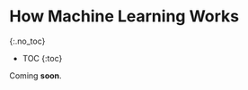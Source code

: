 # How Machine Learning Works
{:.no_toc}

* TOC
{:toc}

<div class="message">
Coming <b>soon</b>.
</div>

<!-- ## Slides
<iframe title="Tools" src="{{'/curriculum/2/ml/mlWorks.pdf' | relative_url }}" width="100%" height="800px" marginwidth="0" marginheight="0" frameborder="1" scrolling="auto"></iframe>

## What is computer science?

* Computer science is fundamentally problem-solving, and programming alone or (more likely) collaboratively is one way to do that.
* Collaboration is an important aspect of problem solving. It can take on many forms, such as communication or consultation. Collaboration helps us see diverse perspectives, which can help us avoid bias in the development of computing innovations.
* We can think of problem-solving as the process of taking some input (details about our problem) and generate some output (the solution to our problem). The "black box" in the middle is what we'll gradually learn more and more about in this course.<br>
  ![word "input", arrow into box, arrow out of box, word "output"](input_output.png)
* We need a way to represent inputs in some standard way, and if our problem were to simply count the number of people in the lecture hall, we'd have many options. We could write tally marks on a board, or use our hands. In fact, with just one hand, we can use our fingers creatively: with just our thumb up, we could represent one; with our just index finger up, we could represent two; with both our thumb and index finger up, we could represent three. And by continuing to use a pattern of permutations, we could represent 32 different values with just five fingers!

## Machine Learning
Machine learning provides a computer with data, rather than explicit instructions. Using these data, the computer learns to recognize patterns and becomes able to execute tasks on its own.

## Supervised Learning
Supervised learning is a task where a computer learns a function that maps inputs to outputs based on a dataset of input-output pairs.

There are multiple tasks under supervised learning, and one of those is **Classification**. This is a task where the function maps an input to a discrete output. For example, given some information on humidity and air pressure for a particular day (input), the computer decides whether it will rain that day or not (output). The computer does this after training on a dataset with multiple days where humidity and air pressure are already mapped to whether it rained or not.

This task can be formalized as follows. We observe nature, where a function f(humidity, pressure) maps the input to a discrete value, either Rain or No Rain. This function is hidden from us, and it is probably affected by many other variables that we don’t have access to. Our goal is to create function h(humidity, pressure) that can approximate the behavior of function f. Such a task can be visualized by plotting days on the dimensions of humidity and rain (the input), coloring each data point in blue if it rained that day and in red if it didn’t rain that day (the output). The white data point has only the input, and the computer needs to figure out the output.

![classification](classification.png)

### Nearest-Neighbor Classification
One way of solving a task like the one described above is by assigning the variable in question the value of the closest observation. So, for example, the white dot on the graph above would be colored blue, because the nearest observed dot is blue as well. This might work well some times, but consider the graph below.

![Nearest Neighbor Classification](nearestneighbor.png)

Following the same strategy, the white dot should be colored red, because the nearest observation to it is red as well. However, looking at the bigger picture, it looks like most of the other observations around it are blue, which might give us the intuition that blue is a better prediction in this case, even though the closest observation is red.

One way to get around the limitations of nearest-neighbor classification is by using **k-nearest-neighbors classification**, where the dot is colored based on the most frequent color of the k nearest neighbors. It is up to the programmer to decide what k is. Using a 3-nearest neighbors classification, for example, the white dot above will be colored blue, which intuitively seems like a better decision.

A drawback of the k-nearest-neighbors classification is that, using a naive approach, the algorithm will have to measure the distance of every single point to the point in question, which is computationally expensive. This can be sped up by using data structures that enable finding neighbors more quickly or by pruning irrelevant observation.

### Perceptron Learning
Another way of going about a classification problem, as opposed to the nearest-neighbor strategy, is looking at the data as a whole and trying to create a decision boundary. In two-dimensional data, we can draw a line between the two types of observations. Every additional data point will be classified based on the side of the line on which it is plotted.

 ![Decision Boundary](decisionboundary.png)

The drawback to this approach is that data are messy, and it is rare that one can draw a line and neatly divide the classes into two observations without any mistakes. Often, we will compromise, drawing a boundary that separates the observations correctly more often than not, but still occasionally misclassifies them.

In this case, the input of

- ‌‌ $$x_1 = \text{Humidity}$$
- ‌‌ $$x_1 = \text{Pressure}$$

will be given to a hypothesis function $$h(x_1, x_2)$$, which will output its prediction of whether it is going to rain that day or not. It will do so by checking on which side of the decision boundary the observation falls. Formally, the function will weight each of the inputs with an addition of a constant, ending in a linear equation of the following form:

- Rain $$w_0 + w_1 \cdot x_1 + w_2 \cdot x_2 \geq 0$$
- No Rain otherwise

Often, the output variable will be coded as 1 and 0, where if the equation yields more than 0, the output is 1 (Rain), and 0 otherwise (No Rain).

The weights and values are represented by vectors, which are sequences of numbers (which can be stored in lists or tuples in Python). We produce a Weight Vector $$\textbf{w}: (w_0, w_1, w_2)$$, and getting to the best weight vector is the goal of the machine learning algorithm. We also produce an Input Vector $$\textbf{x}: (1, x_1, x_2)$$.

We take the dot product of the two vectors. That is, we multiply each value in one vector by the corresponding value in the second vector, arriving at the expression above: $$w_0 + w_1 x_1 + w_2 x_2$$. The first value in the input vector is 1 because, when multiplied by the weight vector $$w_0$$, we want to keep it a constant.

Thus, we can represent our hypothesis function the following way:

 ![Dot Product Equation](dotproduct.png)

Since the goal of the algorithm is to find the best weight vector, when the algorithm encounters new data it updates the current weights. It does so using the **perceptron learning rule**:

 ![Perceptron Learning Rule](perceptronlearning.png)

The important takeaway from this rule is that for each data point, we adjust the weights to make our function more accurate. The details, which are not as critical to our point, are that each weight is set to be equal to itself plus some value value in parentheses. Here, $$y$$ stands for the observed value while the hypothesis function stands for the estimate. If they are identical, this whole term is equal to zero, and thus the weight is not changed. If we underestimated (calling No Rain while Rain was observed), then the value in the parentheses will be 1 and the weight will increase by the value of $$x_i$$ scaled by $$\alpha$$ the learning coefficient. If we overestimated (calling Rain while No Rain was observed), then the value in the parentheses will be $$-1$$ and the weight will decrease by the value of x scaled by α. The higher $$\alpha$$, the stronger the influence each new event has on the weight.

The result of this process is a threshold function that switches from 0 to 1 once the estimated value crosses some threshold.

 ![Hard Threshold](hardthreshold.png)

The problem with this type of function is that it is unable to express uncertainty, since it can only be equal to 0 or to 1. It employs a **hard threshold**. A way to go around this is by using a logistic function, which employs a **soft threshold**. A logistic function can yield a real number between 0 and 1, which will express confidence in the estimate. The closer the value to 1, the more likely it is to rain.

 ![Soft Threshold](softthreshold.png)

### Support Vector Machines
In addition to nearest-neighbor and linear regression, another approach to classification is the Support Vector Machine. This approach uses an additional vector (support vector) near the decision boundary to make the best decision when separating the data. Consider the example below.

 ![Support Vector Machine](supportvector.png)

All the decision boundaries work in that they separate the data without any mistakes. However, are they equally as good? The two leftmost decision boundaries are very close to some of the observations. This means that a new data point that differs only slightly from one group can be wrongly classified as the other. As opposed to that, the rightmost decision boundary keeps the most distance from each of the groups, thus giving the most leeway for variation within it. This type of boundary, which is as far as possible from the two groups it separates, is called the **Maximum Margin Separator**.

Another benefit of support vector machines is that they can represent decision boundaries with more than two dimensions, as well as non-linear decision boundaries, such as below.

 ![Circle Decision Boundary](circleboundary.png)

To summarize, there are multiple ways to go about classification problems, with no one being always better than the other. Each has their drawbacks and might prove more useful than others in specific situations.

### Regression
Regression is a supervised learning task of a function that maps an input point to a continuous value, some real number. This differs from classification in that classification problems map an input to discrete values (Rain or No Rain).

For example, a company might use regression to answer the question of how money spent advertising predicts money earned in sales. In this case, an observed function $$f(\text{advertising})$$ represents the observed income following some money that was spent in advertising (note that the function can take more than one input variable). These are the data that we start with. With this data, we want to come up with a hypothesis function $$h(\text{advertising})$$ that will try to approximate the behavior of function $$f$$. $$h$$ will generate a line whose goal is not to separate between types of observations, but to predict, based on the input, what will be the value of the output.

 ![Regression](regression.png)

### Loss Functions
Loss functions are a way to quantify the utility lost by any of the decision rules above. The less accurate the prediction, the larger the loss.

For classification problems, we can use a **0-1 Loss Function**.

* $$L$$(actual, predicted):
  - 0 if actual = predicted
  - 1 otherwise

In words, this function gains value when the prediction isn’t correct and doesn’t gain value when it is correct (i.e. when the observed and predicted values match).

 ![0-1 Loss Function](01loss.png)

In the example above, the days that are valued at 0 are the ones where we predicted the weather correctly (rainy days are below the line and not rainy days are above the line). However, days when it didn’t rain below the line and days when it did rain above it are the ones that we failed to predict. We give each one the value of 1 and sum them up to get an empirical estimate of how lossy our decision boundary is.

$$L_1$$ and $$L_2$$ loss functions can be used when predicting a continuous value. In this case, we are interested in quantifying for each prediction *how much* it differed from the observed value. We do this by taking either the absolute value or the squared value of the observed value minus the predicted value (i.e. how far the prediction was from the observed value).

  - ‌‌ $$L_1: L(\text{actual, predicted}) = \ \mid \text{actual} - \text{predicted } \mid$$
  - ‌‌ $$L_2: L(\text{actual, predicted}) = (\text{actual} - \text{predicted})^2$$

One can choose the loss function that serves their goals best. $$L_2$$ penalizes outliers more harshly than L₁ because it squares the the difference. $$L_1$$ can be visualized by summing the distances from each observed point to the predicted point on the regression line:

 ![L1](l1.png)

## Overfitting
Overfitting is when a model fits the training data so well that it fails to generalize to other data sets. In this sense, loss functions are a double edged sword. In the two examples below, the loss function is minimized such that the loss is equal to 0. However, it is unlikely that it will fit new data well.

 ![Overfitting](overfitting.png)

For example, in the first graph, a dot next to the red one at the bottom of the screen is likely to be Rain (blue). However, with the overfitted model, it will be classified as No Rain (red). -->